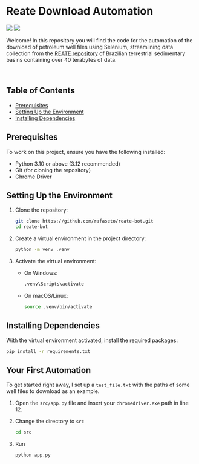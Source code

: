 ﻿# Reate Download Automation

<a href="https://www.linkedin.com/in/rafael-goto-6027a8206/"><img src="https://img.shields.io/badge/-Let's%20Connect-blue"></a>
<a href="https://reate.cprm.gov.br/anp/TERRESTRE"><img src="https://img.shields.io/badge/-REATE%20repository-8A2BE2
"></a>

Welcome! In this repository you will find the code for the automation of the download of petroleum well files using Selenium, streamlining data collection from the [REATE repository](https://reate.cprm.gov.br/anp/TERRESTRE) of Brazilian terrestrial sedimentary basins containing over 40 terabytes of data. 

<br> 

## Table of Contents

- [Prerequisites](#prerequisites)
- [Setting Up the Environment](#setting-up-the-environment)
- [Installing Dependencies](#installing-dependencies)

## Prerequisites

To work on this project, ensure you have the following installed:
- Python 3.10 or above (3.12 recommended)
- Git (for cloning the repository)
- Chrome Driver

## Setting Up the Environment

1. Clone the repository:
    ```bash
    git clone https://github.com/rafaseto/reate-bot.git
    cd reate-bot
    ```

2. Create a virtual environment in the project directory:
    ```bash
    python -m venv .venv
    ```

3. Activate the virtual environment:
   - On Windows:
     ```bash
     .venv\Scripts\activate
     ```
   - On macOS/Linux:
     ```bash
     source .venv/bin/activate
     ```

## Installing Dependencies

With the virtual environment activated, install the required packages:

```bash
pip install -r requirements.txt
```

## Your First Automation

To get started right away, I set up a `test_file.txt` with the paths of some well files to download as an example.

1. Open the `src/app.py` file and insert your `chromedriver.exe` path in line 12.

2. Change the directory to `src`
    ```bash
    cd src
    ```  

3. Run 
    ```bash
    python app.py
    ``` 
